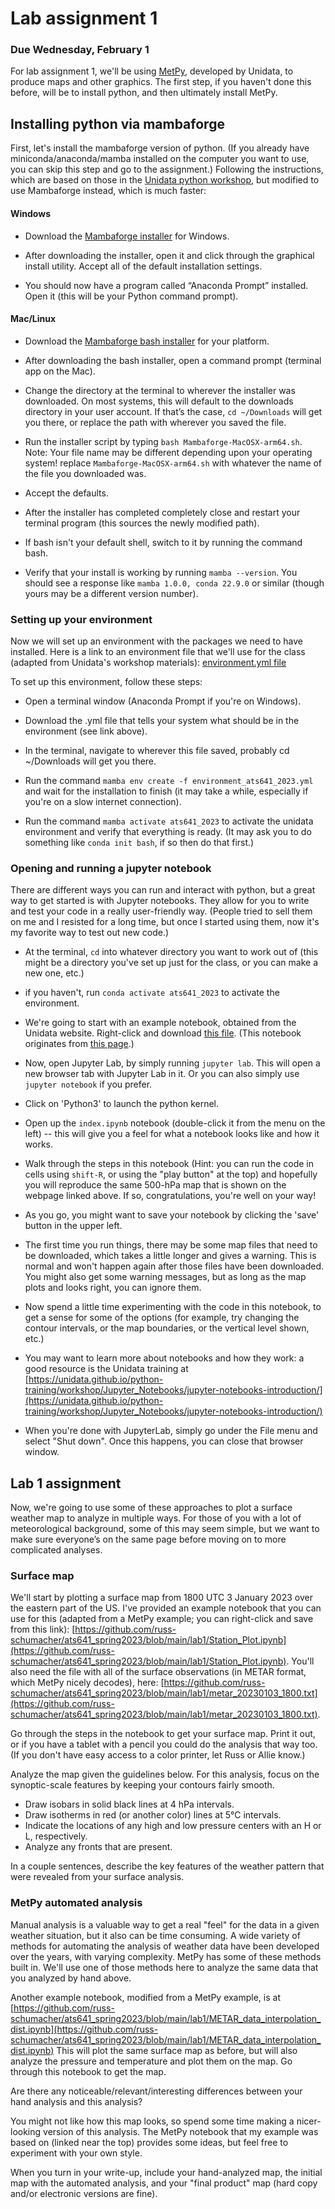 # Lab assignment 1

### Due Wednesday, February 1

For lab assignment 1, we'll be using [MetPy](https://unidata.github.io/MetPy/latest/index.html), developed by Unidata, to produce maps and other graphics. The first step, if you haven't done this before, will be to install python, and then ultimately install MetPy.

## Installing python via mambaforge
First, let's install the mambaforge version of python.  (If you already have miniconda/anaconda/mamba installed on the computer you want to use, you can skip this step and go to the assignment.)  Following the instructions, which are based on those in the [Unidata python workshop](https://unidata.github.io/python-training/), but modified to use Mambaforge instead, which is much faster:


#### Windows

- Download the [Mambaforge installer](https://github.com/conda-forge/miniforge#mambaforge) for Windows.

- After downloading the installer, open it and click through the graphical install utility. Accept all of the default installation settings.

- You should now have a program called “Anaconda Prompt” installed. Open it (this will be your Python command prompt).

#### Mac/Linux

- Download the [Mambaforge bash installer](https://github.com/conda-forge/miniforge#mambaforge) for your platform.

- After downloading the bash installer, open a command prompt (terminal app on the Mac).

- Change the directory at the terminal to wherever the installer was downloaded. On most systems, this will default to the downloads directory in your user account. If that’s the case, `cd ~/Downloads` will get you there, or replace the path with wherever you saved the file.

- Run the installer script by typing `bash Mambaforge-MacOSX-arm64.sh`. Note: Your file name may be different depending upon your operating system! replace `Mambaforge-MacOSX-arm64.sh` with whatever the name of the file you downloaded was.

- Accept the defaults.

- After the installer has completed completely close and restart your terminal program (this sources the newly modified path).

- If bash isn't your default shell, switch to it by running the command bash.

- Verify that your install is working by running `mamba --version`. You should see a response like `mamba 1.0.0, conda 22.9.0` or similar (though yours may be a different version number).

### Setting up your environment

Now we will set up an environment with the packages we need to have installed. Here is a link to an environment file that we'll use for the class (adapted from Unidata's workshop materials): [environment.yml file](environment_ats641_2023.yml)

To set up this environment, follow these steps:

- Open a terminal window (Anaconda Prompt if you're on Windows).

- Download the .yml file that tells your system what should be in the environment (see link above).

- In the terminal, navigate to wherever this file saved, probably cd ~/Downloads will get you there.

- Run the command `mamba env create -f environment_ats641_2023.yml` and wait for the installation to finish (it may take a while, especially if you're on a slow internet connection).

- Run the command `mamba activate ats641_2023` to activate the unidata environment and verify that everything is ready.  (It may ask you to do something like `conda init bash`, if so then do that first.)

### Opening and running a jupyter notebook

There are different ways you can run and interact with python, but a great way to get started is with Jupyter notebooks.  They allow for you to write and test your code in a really user-friendly way. (People tried to sell them on me and I resisted for a long time, but once I started using them, now it's my favorite way to test out new code.)

- At the terminal, `cd` into whatever directory you want to work out of (this might be a directory you've set up just for the class, or you can make a new one, etc.)

- if you haven't, run `conda activate ats641_2023` to activate the environment.

- We're going to start with an example notebook, obtained from the Unidata website.  Right-click and download [this file](https://unidata.github.io/python-training/gallery/500hpa_hght_winds/index.ipynb).   (This notebook originates from [this page](https://unidata.github.io/python-training/gallery/500hpa_hght_winds/).)

- Now, open Jupyter Lab, by simply running `jupyter lab`. This will open a new browser tab with Jupyter Lab in it. Or you can also simply use `jupyter notebook` if you prefer.

- Click on 'Python3' to launch the python kernel.

- Open up the `index.ipynb` notebook (double-click it from the menu on the left) -- this will give you a feel for what a notebook looks like and how it works.

- Walk through the steps in this notebook (Hint: you can run the code in cells using `shift-R`, or using the "play button" at the top) and hopefully you will reproduce the same 500-hPa map that is shown on the webpage linked above.  If so, congratulations, you're well on your way!  

- As you go, you might want to save your notebook by clicking the 'save' button in the upper left.

- The first time you run things, there may be some map files that need to be downloaded, which takes a little longer and gives a warning. This is normal and won't happen again after those files have been downloaded. You might also get some warning messages, but as long as the map plots and looks right, you can ignore them.

- Now spend a little time experimenting with the code in this notebook, to get a sense for some of the options (for example, try changing the contour intervals, or the map boundaries, or the vertical level shown, etc.)

- You may want to learn more about notebooks and how they work: a good resource is the Unidata training at [https://unidata.github.io/python-training/workshop/Jupyter_Notebooks/jupyter-notebooks-introduction/](https://unidata.github.io/python-training/workshop/Jupyter_Notebooks/jupyter-notebooks-introduction/)

- When you're done with JupyterLab, simply go under the File menu and select "Shut down".  Once this happens, you can close that browser window.

## Lab 1 assignment

Now, we're going to use some of these approaches to plot a surface weather map to analyze in multiple ways. For those of you with a lot of meteorological background, some of this may seem simple, but we want to make sure everyone’s on the same page before moving on to more complicated analyses.

### Surface map

We'll start by plotting a surface map from 1800 UTC 3 January 2023 over the eastern part of the US. I've provided an example notebook that you can use for this (adapted from a MetPy example; you can right-click and save from this link): [https://github.com/russ-schumacher/ats641_spring2023/blob/main/lab1/Station_Plot.ipynb](https://github.com/russ-schumacher/ats641_spring2023/blob/main/lab1/Station_Plot.ipynb). You'll also need the file with all of the surface observations (in METAR format, which MetPy nicely decodes), here: [https://github.com/russ-schumacher/ats641_spring2023/blob/main/lab1/metar_20230103_1800.txt](https://github.com/russ-schumacher/ats641_spring2023/blob/main/lab1/metar_20230103_1800.txt). 

Go through the steps in the notebook to get your surface map. Print it out, or if you have a tablet with a pencil you could do the analysis that way too. (If you don't have easy access to a color printer, let Russ or Allie know.)

Analyze the map given the guidelines below. For this analysis, focus on the synoptic-scale features by keeping your contours fairly smooth.
- Draw isobars in solid black lines at 4 hPa intervals.
- Draw isotherms in red (or another color) lines at 5°C intervals.
- Indicate the locations of any high and low pressure centers with an H or L, respectively.
- Analyze any fronts that are present.

In a couple sentences, describe the key features of the weather pattern that were revealed from your surface analysis.

### MetPy automated analysis

Manual analysis is a valuable way to get a real "feel" for the data in a given weather situation, but it also can be time consuming. A wide variety of methods for automating the analysis of weather data have been developed over the years, with varying complexity. MetPy has some of these methods built in. We'll use one of those methods here to analyze the same data that you analyzed by hand above.

Another example notebook, modified from a MetPy example, is at [https://github.com/russ-schumacher/ats641_spring2023/blob/main/lab1/METAR_data_interpolation_dist.ipynb](https://github.com/russ-schumacher/ats641_spring2023/blob/main/lab1/METAR_data_interpolation_dist.ipynb) This will plot the same surface map as before, but will also analyze the pressure and temperature and plot them on the map. Go through this notebook to get the map.

Are there any noticeable/relevant/interesting differences between your hand analysis and this analysis? 

You might not like how this map looks, so spend some time making a nicer-looking version of this analysis. The MetPy notebook that my example was based on (linked near the top) provides some ideas, but feel free to experiment with your own style.

When you turn in your write-up, include your hand-analyzed map, the initial map with the automated analysis, and your "final product" map (hard copy and/or electronic versions are fine). 





